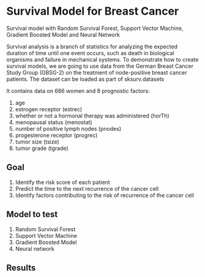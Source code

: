 # Survival Model for Breast Cancer

Survival model with Random Survival Forest, Support Vector Machine, Gradient Boosted Model and Neural Network


Survival analysis is a branch of statistics for analyzing the expected duration of time until one event occurs, such as death in biological organisms and failure in mechanical systems. To demonstrate how to create survival models, we are going to use data from the German Breast Cancer Study Group (GBSG-2) on the treatment of node-positive breast cancer patients. The dataset can be loaded as part of sksurv.datasets 

It contains data on 686 women and 8 prognostic factors: 
1. age
2. estrogen receptor (estrec)
3. whether or not a hormonal therapy was administered (horTh)
4. menopausal status (menostat)
5. number of positive lymph nodes (pnodes)
6. progesterone receptor (progrec)
7. tumor size (tsize)
8. tumor grade (tgrade)

## Goal
1. Identify the risk score of each patient
2. Predict the time to the next recurrence of the cancer cell
3. Identify factors contributing to the risk of recurrence of the cancer cell

## Model to test
1. Random Survival Forest
2. Support Vector Machine
3. Gradient Boosted Model
4. Neural network 

## Results
